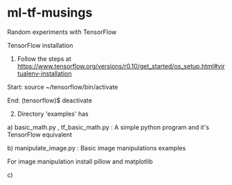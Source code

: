 # ml-tf-musings
Random experiments with TensorFlow

TensorFlow installation 

1. Follow the steps at
https://www.tensorflow.org/versions/r0.10/get_started/os_setup.html#virtualenv-installation

Start:
source ~/tensorflow/bin/activate

End:
(tensorflow)$ deactivate

2. Directory 'examples' has

a) basic_math.py , tf_basic_math.py : A simple python program and it's TensorFlow equivalent

b) manipulate_image.py : Basic image manipulations examples

For image manipulation install pillow and matplotlib

c)

